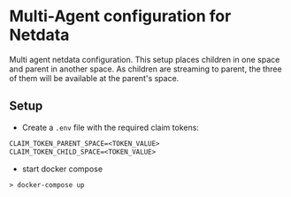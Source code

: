 # Multi-Agent configuration for Netdata

Multi agent netdata configuration. This setup places children in one space and parent in another space.
As children are streaming to parent, the three of them will be available at the parent's space.

## Setup

- Create a `.env` file with the required claim tokens:

```txt
CLAIM_TOKEN_PARENT_SPACE=<TOKEN_VALUE>
CLAIM_TOKEN_CHILD_SPACE=<TOKEN_VALUE>
```

- start docker compose

```shell
> docker-compose up
```
